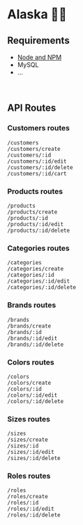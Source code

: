# Alaska 👚✨

## Requirements

-   [Node and NPM](https://nodejs.org/en/)
-   MySQL
-   ...

<br>

## API Routes

### Customers routes

```
/customers
/customers/create
/customers/:id
/customers/:id/edit
/customers/:id/delete
/customers/:id/cart
```

### Products routes

```
/products
/products/create
/products/:id
/products/:id/edit
/products/:id/delete
```

### Categories routes

```
/categories
/categories/create
/categories/:id
/categories/:id/edit
/categories/:id/delete
```

### Brands routes

```
/brands
/brands/create
/brands/:id
/brands/:id/edit
/brands/:id/delete
```

### Colors routes

```
/colors
/colors/create
/colors/:id
/colors/:id/edit
/colors/:id/delete
```

### Sizes routes

```
/sizes
/sizes/create
/sizes/:id
/sizes/:id/edit
/sizes/:id/delete
```

### Roles routes

```
/roles
/roles/create
/roles/:id
/roles/:id/edit
/roles/:id/delete
```
